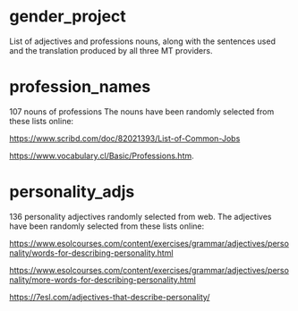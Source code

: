 # gender_project

List of adjectives and professions nouns, along with the sentences used and the translation produced by all three MT providers.

# profession_names
107 nouns of professions
The nouns have been randomly selected from these lists online:

https://www.scribd.com/doc/82021393/List-of-Common-Jobs

https://www.vocabulary.cl/Basic/Professions.htm.

# personality_adjs
136 personality adjectives randomly selected from web.
The adjectives have been randomly selected from these lists online:

https://www.esolcourses.com/content/exercises/grammar/adjectives/personality/words-for-describing-personality.html

https://www.esolcourses.com/content/exercises/grammar/adjectives/personality/more-words-for-describing-personality.html

https://7esl.com/adjectives-that-describe-personality/

